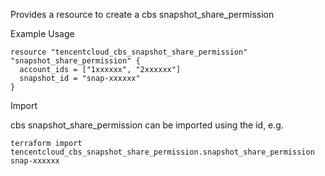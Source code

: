 Provides a resource to create a cbs snapshot_share_permission

Example Usage

```hcl
resource "tencentcloud_cbs_snapshot_share_permission" "snapshot_share_permission" {
  account_ids = ["1xxxxxx", "2xxxxxx"]
  snapshot_id = "snap-xxxxxx"
}
```

Import

cbs snapshot_share_permission can be imported using the id, e.g.

```
terraform import tencentcloud_cbs_snapshot_share_permission.snapshot_share_permission snap-xxxxxx
```